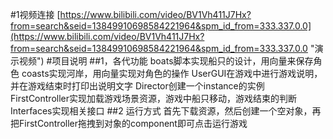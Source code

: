 #1视频连接
[https://www.bilibili.com/video/BV1Vh411J7Hx?from=search&seid=13849910698584221964&spm_id_from=333.337.0.0](https://www.bilibili.com/video/BV1Vh411J7Hx?from=search&seid=13849910698584221964&spm_id_from=333.337.0.0  "演示视频")
#项目说明
##1，各代功能
boats脚本实现船只的设计，用向量来保存角色
coasts实现河岸，用向量实现对角色的操作
UserGUI在游戏中进行游戏说明，并在游戏结束时打印出说明文字
Director创建一个instance的实例
FirstController实现加载游戏场景资源，游戏中船只移动，游戏结束的判断
Interfaces实现相关接口
##2
运行方式
首先下载资源，然后创建一个空对象，再把FirstController拖拽到对象的component即可点击运行游戏
